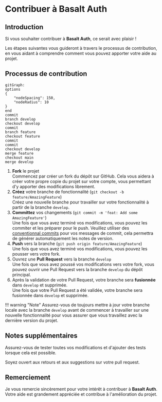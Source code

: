 # **Contribuer à Basalt Auth**

## **Introduction**

Si vous souhaiter contribuer à **Basalt Auth**, ce serait avec plaisir !

Les étapes suivantes vous guideront à travers le processus de contribution, en vous aidant à comprendre comment vous pouvez apporter votre aide au projet.

## **Processus de contribution**

```mermaid
gitGraph:
options
{
    "nodeSpacing": 150,
    "nodeRadius": 10
}
end
commit
branch develop
checkout develop
commit
branch feature
checkout feature
commit
commit
checkout develop
merge feature
checkout main
merge develop
```

1. **Fork** le projet  
   Commencez par créer un fork du dépôt sur GitHub. Cela vous aidera à créer votre propre copie du projet sur votre compte, vous permettant d'y apporter des modifications librement.
2. **Créez** votre branche de fonctionnalité (`git checkout -b feature/AmazingFeature`)  
    Créez une nouvelle branche pour travailler sur votre fonctionnalité à partir de la branche `develop`.
3. **Committez** vos changements (`git commit -m 'feat: Add some AmazingFeature'`)  
    Une fois que vous avez terminé vos modifications, vous pouvez les commiter et les préparer pour le push.
    Veuillez utiliser des [conventionnal commits](https://www.conventionalcommits.org/en/v1.0.0/) pour vos messages de commit, cela permettra de générer automatiquement les notes de version.
4. **Push** vers la branche (`git push origin feature/AmazingFeature`)  
    Une fois que vous avez terminé vos modifications, vous pouvez les pousser vers votre fork.
5. Ouvrez une **Pull Request** vers la branche `develop`  
    Une fois que vous avez poussé vos modifications vers votre fork, vous pouvez ouvrir une Pull Request vers la branche `develop` du dépôt principal.
6. Après la validation de votre Pull Request, votre branche sera **fusionnée** dans `develop` et supprimée.  
    Une fois que votre Pull Request a été validée, votre branche sera fusionnée dans `develop` et supprimée.


!!! warning "Note"
    Assurez-vous de toujours mettre à jour votre branche locale avec la branche `develop` avant de commencer à travailler sur une nouvelle fonctionnalité pour vous assurer que vous travaillez avec la dernière version du projet.

## **Notes supplémentaires**

Assurez-vous de tester toutes vos modifications et d'ajouter des tests lorsque cela est possible.  

Soyez ouvert aux retours et aux suggestions sur votre pull request.

## **Remerciement**

Je vous remercie sincèrement pour votre intérêt à contribuer à **Basalt Auth**. Votre aide est grandement appréciée et contribue à l'amélioration du projet.

<script data-name="BMC-Widget"
    data-cfasync="false"
    src="https://cdnjs.buymeacoffee.com/1.0.0/widget.prod.min.js"
    data-id="necrelox"
    data-description="Support me on Buy me a coffee!"
    data-message="Merci de votre visite!"
    data-color="#5F7FFF"
    data-position="Right"
    data-x_margin="18"
    data-y_margin="22" />
